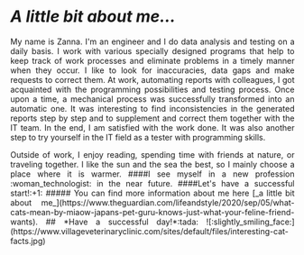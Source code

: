 
# ***A little bit about me...*** 
<p align="justify"> My name is Zanna. I'm an engineer and I do data analysis and testing on a daily basis. I work with various specially designed programs that help to keep track of work processes and eliminate problems in a timely manner when they occur. I like to look for inaccuracies, data gaps and make requests to correct them. At work, automating reports with colleagues, I got acquainted with the programming possibilities and testing process. Once upon a time, a mechanical process was successfully transformed into an automatic one. It was interesting to find inconsistencies in the generated reports step by step and to supplement and correct them together with the IT team. In the end, I am satisfied with the work done. It was also another step to try yourself in the IT field as a tester with programming skills.
<p align="justify"> Outside of work, I enjoy reading, spending time with friends at nature, or traveling together. I like the sun and the sea the best, so I mainly choose a place where it is warmer.
####I see myself in a new profession :woman_technologist: in the near future. 
####Let's have a successful start!:+1:
##### You can find more information about me here [_a little bit about me_](https://www.theguardian.com/lifeandstyle/2020/sep/05/what-cats-mean-by-miaow-japans-pet-guru-knows-just-what-your-feline-friend-wants).
## *Have a successful day!*:tada:
![:slightly_smiling_face:](https://www.villageveterinaryclinic.com/sites/default/files/interesting-cat-facts.jpg)
